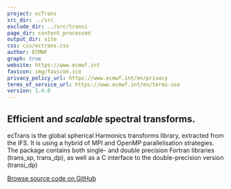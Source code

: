 ```yaml
---
project: ecTrans
src_dir: ../src
exclude_dir: ../src/transi
page_dir: content_processed
output_dir: site
css: css/ectrans.css
author: ECMWF
graph: true
website: https://www.ecmwf.int
favicon: img/favicon.ico
privacy_policy_url: https://www.ecmwf.int/en/privacy
terms_of_service_url: https://www.ecmwf.int/en/terms-use
version: 1.4.0
---
```


## Efficient and _scalable_ spectral transforms.

ecTrans is the global spherical Harmonics transforms library, extracted from the IFS. It is using a hybrid of MPI and OpenMP parallelisation strategies. The package contains both single- and double precision Fortran libraries (trans_sp, trans_dp), as well as a C interface to the double-precision version (transi_dp)

<p><a class="btn btn-primary" href="https://github.com/ecmwf-ifs/ectrans" role="button">Browse source code on GitHub</a></p>